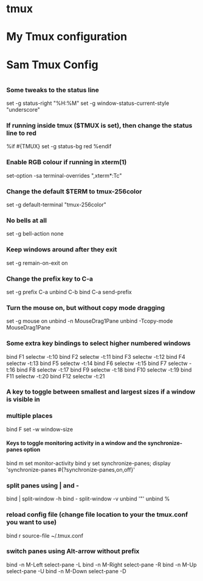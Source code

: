 # tmux
# My Tmux configuration
#
# Sam Tmux Config
#
# 
#

### Some tweaks to the status line
set -g status-right "%H:%M"
set -g window-status-current-style "underscore"

### If running inside tmux ($TMUX is set), then change the status line to red
%if #{TMUX}
set -g status-bg red
%endif

### Enable RGB colour if running in xterm(1)
set-option -sa terminal-overrides ",xterm*:Tc"

### Change the default $TERM to tmux-256color
set -g default-terminal "tmux-256color"

### No bells at all
set -g bell-action none

### Keep windows around after they exit
set -g remain-on-exit on

### Change the prefix key to C-a
set -g prefix C-a
unbind C-b
bind C-a send-prefix

### Turn the mouse on, but without copy mode dragging
set -g mouse on
unbind -n MouseDrag1Pane
unbind -Tcopy-mode MouseDrag1Pane

### Some extra key bindings to select higher numbered windows
bind F1 selectw -t:10
bind F2 selectw -t:11
bind F3 selectw -t:12
bind F4 selectw -t:13
bind F5 selectw -t:14
bind F6 selectw -t:15
bind F7 selectw -t:16
bind F8 selectw -t:17
bind F9 selectw -t:18
bind F10 selectw -t:19
bind F11 selectw -t:20
bind F12 selectw -t:21

### A key to toggle between smallest and largest sizes if a window is visible in
### multiple places
bind F set -w window-size

#### Keys to toggle monitoring activity in a window and the synchronize-panes option
bind m set monitor-activity
bind y set synchronize-panes\; display 'synchronize-panes #{?synchronize-panes,on,off}'

### split panes using | and -
bind | split-window -h
bind - split-window -v
unbind '"'
unbind %

### reload config file (change file location to your the tmux.conf you want to use)
bind r source-file ~/.tmux.conf

### switch panes using Alt-arrow without prefix
bind -n M-Left select-pane -L
bind -n M-Right select-pane -R
bind -n M-Up select-pane -U
bind -n M-Down select-pane -D

